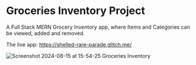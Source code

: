 # Groceries Inventory Project

A Full Stack MERN Grocery Inventory app, where Items and Categories can be viewed, added and removed.

The live app: https://shelled-rare-parade.glitch.me/

![Screenshot 2024-08-15 at 15-54-25 Groceries Inventory](https://github.com/user-attachments/assets/a84d35e3-9c7b-40d4-b320-9def019dffb3)
